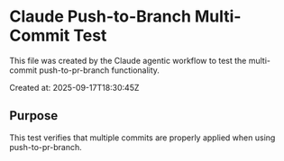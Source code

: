 # Claude Push-to-Branch Multi-Commit Test

This file was created by the Claude agentic workflow to test the multi-commit push-to-pr-branch functionality.

Created at: 2025-09-17T18:30:45Z

## Purpose
This test verifies that multiple commits are properly applied when using push-to-pr-branch.
